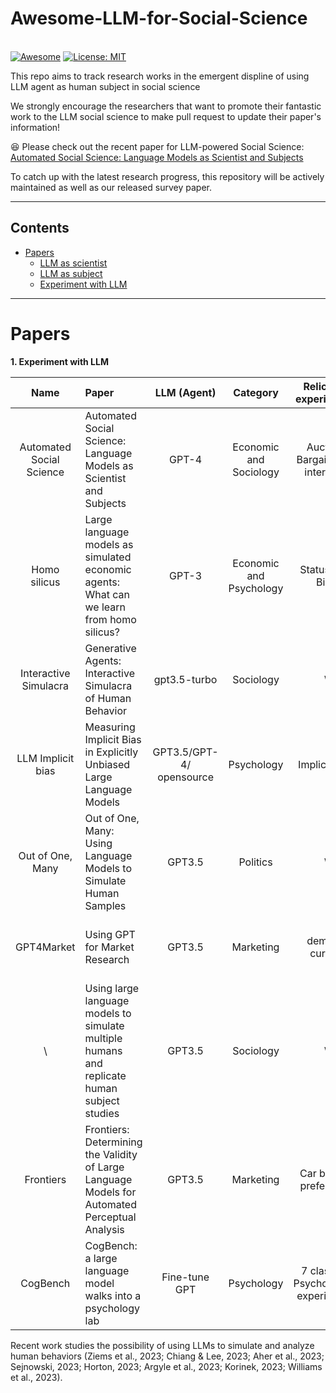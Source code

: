 # Awesome-LLM-for-Social-Science 

\
[![Awesome](https://awesome.re/badge.svg)](https://awesome.re)
[![License: MIT](https://img.shields.io/badge/License-MIT-green.svg)](https://opensource.org/licenses/MIT)



This repo aims to track research works in the emergent displine of using LLM agent as human subject in social science

We strongly encourage the researchers that want to promote their fantastic work to the LLM social science to make pull request to update their paper's information!

:satisfied: Please check out the recent paper for LLM-powered Social Science: [Automated Social Science: Language Models as Scientist and Subjects](https://arxiv.org/abs/2404.11794)

To catch up with the latest research progress, this repository will be actively maintained as well as our released survey paper.

--- 

## Contents

- [Papers](#papers)
  - [LLM as scientist](#experiment)
  - [LLM as subject](#experiment)
  - [Experiment with LLM](#experiment)



--- 

# Papers 

<b>1. Experiment with LLM</b>

| **Name** | **Paper** | **LLM (Agent)** | **Category** | **Relicated experiments** |**Publication** | **Link** |
|:---:|:----|:---:|:---:|:---:|:---:|:---:|
|Automated Social Science|Automated Social Science: Language Models as Scientist and Subjects | GPT-4 | Economic and Sociology | Auction, Bargain, Job interview| Arxiv 2024| [[Link]](https://arxiv.org/abs/2404.11794) |
|Homo silicus| Large language models as simulated economic agents: What can we learn from homo silicus? | GPT-3 | Economic and Psychology| Status Quo Bias| Arxiv 2023| [[Link]](https://www.nber.org/papers/w31122) |
|  Interactive Simulacra | Generative Agents: Interactive Simulacra of Human Behavior  | gpt3.5-turbo | Sociology | \ |UIST 23|[[Link]](https://arxiv.org/pdf/2304.03442.pdf) |
|  LLM Implicit bias | Measuring Implicit Bias in Explicitly Unbiased Large Language Models | GPT3.5/GPT-4/ opensource| Psychology | Implicit bias |ArXiv 23|[[Link]](https://arxiv.org/pdf/2402.04105.pdf) |
| Out of One, Many | Out of One, Many: Using Language Models to Simulate Human Samples| GPT3.5 | Politics | \ |Political Analysis 23|[[Link]](https://www.cambridge.org/core/journals/political-analysis/article/abs/out-of-one-many-using-language-models-to-simulate-human-samples/035D7C8A55B237942FB6DBAD7CAA4E49) |
| GPT4Market | Using GPT for Market Research| GPT3.5 | Marketing | demand curves |Harvard Business School Working Paper 23|[[Link]](https://www.hbs.edu/ris/Publication%20Files/23-062_b8fbedcd-ade4-49d6-8bb7-d216650ff3bd.pdf) |
| \ |Using large language models to simulate multiple humans and replicate human subject studies| GPT3.5 |  Sociology | \ |PMLR 23|[[Link]](https://arxiv.org/abs/2208.10264) |
| Frontiers |Frontiers: Determining the Validity of Large Language Models for Automated Perceptual Analysis| GPT3.5 |  Marketing | Car brands preference |Market Science 24|[[Link]](https://pubsonline.informs.org/doi/10.1287/mksc.2023.0454) |
| CogBench |CogBench: a large language model walks into a psychology lab| Fine-tune GPT |  Psychology | 7 classical Psychological experiments |ArXiv 24|[[Link]](https://arxiv.org/abs/2402.18225) |




Recent work studies the possibility of using LLMs to simulate and analyze human behaviors (Ziems et al., 2023; Chiang & Lee, 2023; Aher et al., 2023; Sejnowski, 2023; Horton, 2023; Argyle et al., 2023; Korinek, 2023; Williams et al., 2023).












